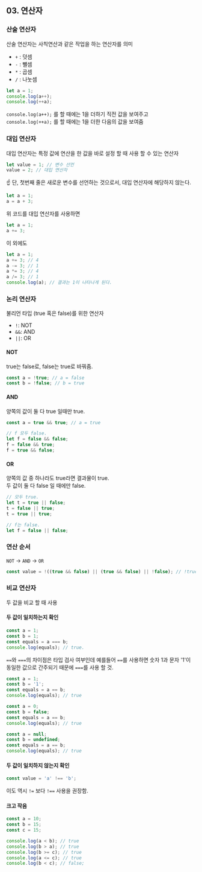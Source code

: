 
## 03. 연산자

### 산술 연산자
산술 연산자는 사칙연산과 같은 작업을 하는 연산자를 의미
- ```+``` : 덧셈
- ```-``` : 뺄셈
- ```*``` : 곱셈
- ```/``` : 나눗셈

``` js
let a = 1;
console.log(a++);
console.log(++a);
```

```console.log(a++);``` 를 할 때에는 1을 더하기 직전 값을 보여주고  
```console.log(++a);``` 를 할 때에는 1을 더한 다음의 값을 보여줌

### 대입 연산자
대입 연산자는 특정 값에 연산을 한 값을 바로 설정 할 때 사용 할 수 있는 연산자
``` js
let value = 1; // 변수 선언
value = 2; // 대입 연산자
```
:point_up: 단, 첫번째 줄은 새로운 변수를 선언하는 것으로서, 대입 연산자에 해당하지 않는다.

``` js
let a = 1;
a = a + 3;
```

위 코드를 대입 연산자를 사용하면 
``` js
let a = 1;
a += 3;
```
이 외에도
``` js
let a = 1;
a += 3; // 4
a -= 3; // 1
a *= 3; // 4
a /= 3; // 1
console.log(a); // 결과는 1이 나타나게 된다.
```

### 논리 연산자
불리언 타입 (true 혹은 false)를 위한 연산자
- ```!```: NOT
- ```&&```: AND
- ```||```: OR

#### NOT
true는 false로, false는 true로 바꿔줌.
``` js
const a = !true; // a = false
const b = !false; // b = true
```

#### AND
양쪽의 값이 둘 다 true 일때만 true.
``` js
const a = true && true; // a = true

// f 모두 false.
let f = false && false;
f = false && true;
f = true && false;
```

#### OR
양쪽의 값 중 하나라도 true라면 결과물이 true.  
두 값이 둘 다 false 일 때에만 false.
``` js
// 모두 true.
let t = true || false;
t = false || true;
t = true || true;

// f는 false.
let f = false || false;
```


### 연산 순서
```NOT``` -> ```AND``` -> ```OR``` 
``` js
const value = !((true && false) || (true && false) || !false); // !true; = false.
```

### 비교 연산자
두 값을 비교 할 때 사용

#### 두 값이 일치하는지 확인
```js
const a = 1;
const b = 1;
const equals = a === b;
console.log(equals); // true.
```
```==```와 ```===```의 차이점은 타입 검사 여부인데 예를들어 ```==```를 사용하면
숫자 1과 문자 '1'이 동일한 값으로 간주되기 때문에 ```===```를 사용 할 것.
```js
const a = 1;
const b = '1';
const equals = a == b;
console.log(equals); // true

const a = 0;
const b = false;
const equals = a == b;
console.log(equals); // true

const a = null;
const b = undefined;
const equals = a == b;
console.log(equals); // true
```

#### 두 값이 일치하지 않는지 확인
```js
const value = 'a' !== 'b';
```
이도 역시 ```!=``` 보다 ```!==``` 사용을 권장함.

#### 크고 작음
```js
const a = 10;
const b = 15;
const c = 15;

console.log(a < b); // true
console.log(b > a); // true
console.log(b >= c); // true
console.log(a <= c); // true
console.log(b < c); // false;
```
